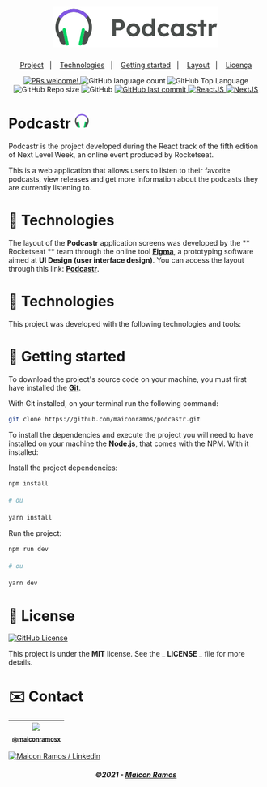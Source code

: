 
<h1 align="center">
    <img alt="Podcastr" title="Podcastr" src=".github/logo.svg" />
</h1>

<!-- Menu -->
<p align="center">
<a href="#project">Project</a></a>&nbsp;&nbsp;&nbsp;|&nbsp;&nbsp;&nbsp;
  <a href="#technologies">Technologies</a>&nbsp;&nbsp;&nbsp;|&nbsp;&nbsp;&nbsp;
  <a href="#getting-started">Getting started</a>&nbsp;&nbsp;&nbsp;|&nbsp;&nbsp;&nbsp;
  <a href="#layout">Layout</a>&nbsp;&nbsp;&nbsp;|&nbsp;&nbsp;&nbsp;
  <a href="#licença">Licença</a>
</p>

<!-- Tags -->
<p align="center">
 <a href="https://www.linkedin.com/in/maicon-ramos/">
      <img src="https://img.shields.io/static/v1?label=made%20by&message=Maicon%20Ramos&color=0DB8DF&labelColor=000000" alt="PRs welcome!" />
  </a>
  <img alt="GitHub language count" src="https://img.shields.io/github/languages/count/maiconramos/podcastr?&color=0DB8DF&&labelColor=000000">
<img alt="GitHub Top Language" src="https://img.shields.io/github/languages/top/maiconramos/podcastr?&color=0DB8DF&labelColor=000000">
 <img alt="GitHub Repo size" src="https://img.shields.io/github/repo-size/maiconramos/podcastr?&color=0DB8DF&&labelColor=000000">
 <img alt="GitHub" src="https://img.shields.io/github/license/maiconramos/podcastr?color=0DB8DF&labelColor=000000">
 <a href="https://github.com/maicon-ramos/podcastr/commits/master">
      <img alt="GitHub last commit" src="https://img.shields.io/github/last-commit/maiconramos/podcastr?color=0DB8DF&labelColor=000000">
  </a>
  <a target="_blank" href="https://reactjs.org/">
    <img alt="ReactJS" src="https://img.shields.io/static/v1?color=0DB8DF&label=React&message=JS&?&labelColor=000000&logo=React">
  </a>
  <a target="_blank" href="https://nextjs.org/">
      <img alt="NextJS" src="https://img.shields.io/static/v1?color=0DB8DF&label=Next&message=JS&?style=flat&?&labelColor=000000&logo=Next.js">
  </a>
</p>
 
# Podcastr <img src=".github/logo-podcastr.svg" width="30" alt="logo icon">

Podcastr is the project developed during the React track of the fifth edition of Next Level Week, an online event produced by Rocketseat.

This is a web application that allows users to listen to their favorite podcasts, view releases and get more information about the podcasts they are currently listening to.


# 🧪 Technologies

The layout of the **Podcastr** application screens was developed by the ** Rocketseat ** team through the online tool [**Figma**](https://www.figma.com), a prototyping software aimed at **UI Design (user interface design)**.
You can access the layout through this link: [**Podcastr**](https://www.figma.com/file/UwFEntsHpHYJlHNQAQr4gA/Podcastr/duplicate).


# 🚀 Technologies

This project was developed with the following technologies and tools:


# 🔧 Getting started

To download the project's source code on your machine, you must first have installed the [**Git**](https://git-scm.com/).

With Git installed, on your terminal run the following command:

```bash
git clone https://github.com/maiconramos/podcastr.git
```

To install the dependencies and execute the project you will need to have installed on your machine the [**Node.js**](https://nodejs.org/en/), that comes with the NPM. With it installed:

Install the project dependencies:

```bash
npm install

# ou

yarn install
```

Run the project:

```bash
npm run dev

# ou

yarn dev
```

# 📝 License


<a href="https://github.com/maiconramos/podcastr/blob/main/LICENSE">
    <img alt="GitHub License" src="https://img.shields.io/github/license/maiconramos/podcastr">
</a>

This project is under the **MIT** license. See the _ **LICENSE** _ file for more details.


# ✉️ Contact 
| <img src="https://github.com/maiconramos.png" width=100><br><sub><a href="https://www.instagram.com/maiconramosx">@maiconramosx</a></sub> |
| :---: |

<p align="left">
    <a href="https://www.linkedin.com/in/maicon-ramos/">
        <img alt="Maicon Ramos / Linkedin" src="https://img.shields.io/badge/-Maicon Ramos-8257e5?style=flat&logo=Linkedin&logoColor=fff" />
    </a>
</p>

<h5 align="center">
  &copy;2021 - <a href="https://github.com/maiconramos/">Maicon Ramos</a>
</h5>